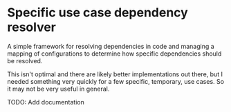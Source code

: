 # Specific use case dependency resolver

A simple framework for resolving dependencies in code and managing a mapping of
configurations to determine how specific dependencies should be resolved.

This isn't optimal and there are likely better implementations out there, but
I needed something very quickly for a few specific, temporary, use cases. So
it may not be very useful in general.

TODO: Add documentation

